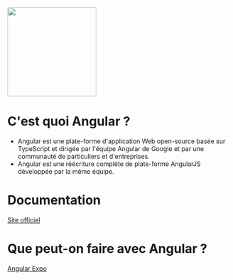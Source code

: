 <img src="https://github.com/mecheri/formation-angular/blob/master/Images/angular.png" width="200" height="200" align="center">

# C'est quoi Angular ?
* Angular est une plate-forme d'application Web open-source basée sur TypeScript et dirigée par l'équipe Angular de Google et par une communauté de particuliers et d'entreprises. 
* Angular est une réécriture complète de plate-forme AngularJS développée par la même équipe.

# Documentation
[Site officiel](https://angular.io/)

# Que peut-on faire avec Angular ?
[Angular Expo](http://angularexpo.com/)
